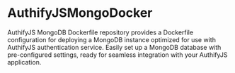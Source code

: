 # AuthifyJSMongoDocker
AuthifyJS MongoDB Dockerfile repository provides a Dockerfile configuration for deploying a MongoDB instance optimized for use with AuthifyJS authentication service. Easily set up a MongoDB database with pre-configured settings, ready for seamless integration with your AuthifyJS application.
